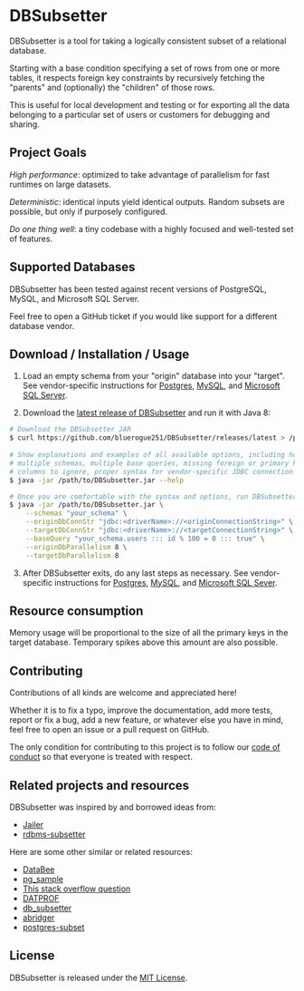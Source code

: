 # DBSubsetter

DBSubsetter is a tool for taking a logically consistent subset of a relational database.

Starting with a base condition specifying a set of rows from one or more tables, it respects foreign key constraints by recursively fetching the "parents" and (optionally) the "children" of those rows.

This is useful for local development and testing or for exporting all the data belonging to a particular set of users or customers for debugging and sharing.


## Project Goals

_High performance_: optimized to take advantage of parallelism for fast runtimes on large datasets.

_Deterministic_: identical inputs yield identical outputs. Random subsets are possible, but only if purposely configured.

_Do one thing well_: a tiny codebase with a highly focused and well-tested set of features.


## Supported Databases

DBSubsetter has been tested against recent versions of PostgreSQL, MySQL, and Microsoft SQL Server.

Feel free to open a GitHub ticket if you would like support for a different database vendor.


## Download / Installation / Usage

1. Load an empty schema from your "origin" database into your "target". See vendor-specific instructions for [Postgres](docs/pre_subset_postgres.md), [MySQL](docs/pre_subset_mysql.md), and [Microsoft SQL Server](docs/pre_subset_ms_sql_server.md).
 
2. Download the [latest release of DBSubsetter](https://github.com/bluerogue251/DBSubsetter/releases/latest) and run it with Java 8:

```sh
# Download the DBSubsetter JAR
$ curl https://github.com/bluerogue251/DBSubsetter/releases/latest > /path/to/DBSubsetter.jar
 
# Show explanations and examples of all available options, including how to configure:
# multiple schemas, multiple base queries, missing foreign or primary keys, 
# columns to ignore, proper syntax for vendor-specific JDBC connection strings, etc.
$ java -jar /path/to/DBSubsetter.jar --help

# Once you are comfortable with the syntax and options, run DBSubsetter for real
$ java -jar /path/to/DBSubsetter.jar \
    --schemas "your_schema" \
    --originDbConnStr "jdbc:<driverName>://<originConnectionString>" \
    --targetDbConnStr "jdbc:<driverName>://<targetConnectionString>" \
    --baseQuery "your_schema.users ::: id % 100 = 0 ::: true" \
    --originDbParallelism 8 \
    --targetDbParallelism 8
```

3. After DBSubsetter exits, do any last steps as necessary. See vendor-specific instructions for [Postgres](docs/post_subset_postgres.md), [MySQL](docs/post_subset_mysql.md), and [Microsoft SQL Sever](docs/post_subset_ms_sql_server.md).


## Resource consumption

Memory usage will be proportional to the size of all the primary keys in the target database. Temporary spikes above this amount are also possible.


## Contributing

Contributions of all kinds are welcome and appreciated here!

Whether it is to fix a typo, improve the documentation, add more tests, report or fix a bug, add a new feature, or whatever else you have in mind, feel free to open an issue or a pull request on GitHub.

The only condition for contributing to this project is to follow our [code of conduct](CODE_OF_CONDUCT.md) so that everyone is treated with respect.


## Related projects and resources

DBSubsetter was inspired by and borrowed ideas from:

* [Jailer](http://jailer.sourceforge.net/home.htm)
* [rdbms-subsetter](https://github.com/18F/rdbms-subsetter)

Here are some other similar or related resources:

* [DataBee](https://www.databee.com/)
* [pg_sample](https://github.com/mla/pg_sample)
* [This stack overflow question](https://stackoverflow.com/questions/3980379/how-to-export-consistent-subset-of-database)
* [DATPROF](http://www.datprof.com/products/datprof-subset/)
* [db_subsetter](https://github.com/lostapathy/db_subsetter)
* [abridger](https://github.com/freewilll/abridger)
* [postgres-subset](https://github.com/BeautifulDestinations/postgres-subset)


## License

DBSubsetter is released under the [MIT License](LICENSE.txt).